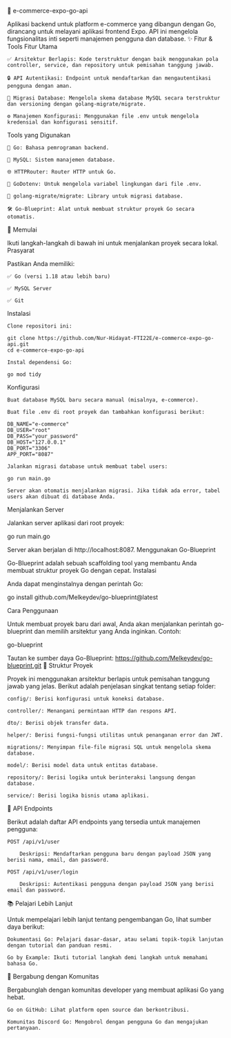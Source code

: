 🛒 e-commerce-expo-go-api

Aplikasi backend untuk platform e-commerce yang dibangun dengan Go, dirancang untuk melayani aplikasi frontend Expo. API ini mengelola fungsionalitas inti seperti manajemen pengguna dan database.
✨ Fitur & Tools
Fitur Utama

    ✅ Arsitektur Berlapis: Kode terstruktur dengan baik menggunakan pola controller, service, dan repository untuk pemisahan tanggung jawab.

    🔒 API Autentikasi: Endpoint untuk mendaftarkan dan mengautentikasi pengguna dengan aman.

    🚀 Migrasi Database: Mengelola skema database MySQL secara terstruktur dan versioning dengan golang-migrate/migrate.

    ⚙️ Manajemen Konfigurasi: Menggunakan file .env untuk mengelola kredensial dan konfigurasi sensitif.

Tools yang Digunakan

    🐹 Go: Bahasa pemrograman backend.

    💾 MySQL: Sistem manajemen database.

    🌐 HTTPRouter: Router HTTP untuk Go.

    🔑 GoDotenv: Untuk mengelola variabel lingkungan dari file .env.

    🚀 golang-migrate/migrate: Library untuk migrasi database.

    🛠️ Go-Blueprint: Alat untuk membuat struktur proyek Go secara otomatis.

🚀 Memulai

Ikuti langkah-langkah di bawah ini untuk menjalankan proyek secara lokal.
Prasyarat

Pastikan Anda memiliki:

    ✅ Go (versi 1.18 atau lebih baru)

    ✅ MySQL Server

    ✅ Git

Instalasi

    Clone repositori ini:

    git clone https://github.com/Nur-Hidayat-FTI22E/e-commerce-expo-go-api.git
    cd e-commerce-expo-go-api

    Instal dependensi Go:

    go mod tidy

Konfigurasi

    Buat database MySQL baru secara manual (misalnya, e-commerce).

    Buat file .env di root proyek dan tambahkan konfigurasi berikut:

    DB_NAME="e-commerce"
    DB_USER="root"
    DB_PASS="your_password"
    DB_HOST="127.0.0.1"
    DB_PORT="3306"
    APP_PORT="8087"

    Jalankan migrasi database untuk membuat tabel users:

    go run main.go

    Server akan otomatis menjalankan migrasi. Jika tidak ada error, tabel users akan dibuat di database Anda.

Menjalankan Server

Jalankan server aplikasi dari root proyek:

go run main.go

Server akan berjalan di http://localhost:8087.
Menggunakan Go-Blueprint

Go-Blueprint adalah sebuah scaffolding tool yang membantu Anda membuat struktur proyek Go dengan cepat.
Instalasi

Anda dapat menginstalnya dengan perintah Go:

go install github.com/Melkeydev/go-blueprint@latest

Cara Penggunaan

Untuk membuat proyek baru dari awal, Anda akan menjalankan perintah go-blueprint dan memilih arsitektur yang Anda inginkan. Contoh:

go-blueprint

Tautan ke sumber daya Go-Blueprint: https://github.com/Melkeydev/go-blueprint.git
📁 Struktur Proyek

Proyek ini menggunakan arsitektur berlapis untuk pemisahan tanggung jawab yang jelas. Berikut adalah penjelasan singkat tentang setiap folder:

    config/: Berisi konfigurasi untuk koneksi database.

    controller/: Menangani permintaan HTTP dan respons API.

    dto/: Berisi objek transfer data.

    helper/: Berisi fungsi-fungsi utilitas untuk penanganan error dan JWT.

    migrations/: Menyimpan file-file migrasi SQL untuk mengelola skema database.

    model/: Berisi model data untuk entitas database.

    repository/: Berisi logika untuk berinteraksi langsung dengan database.

    service/: Berisi logika bisnis utama aplikasi.

🔗 API Endpoints

Berikut adalah daftar API endpoints yang tersedia untuk manajemen pengguna:

    POST /api/v1/user

        Deskripsi: Mendaftarkan pengguna baru dengan payload JSON yang berisi nama, email, dan password.

    POST /api/v1/user/login

        Deskripsi: Autentikasi pengguna dengan payload JSON yang berisi email dan password.

📚 Pelajari Lebih Lanjut

Untuk mempelajari lebih lanjut tentang pengembangan Go, lihat sumber daya berikut:

    Dokumentasi Go: Pelajari dasar-dasar, atau selami topik-topik lanjutan dengan tutorial dan panduan resmi.

    Go by Example: Ikuti tutorial langkah demi langkah untuk memahami bahasa Go.

🤝 Bergabung dengan Komunitas

Bergabunglah dengan komunitas developer yang membuat aplikasi Go yang hebat.

    Go on GitHub: Lihat platform open source dan berkontribusi.

    Komunitas Discord Go: Mengobrol dengan pengguna Go dan mengajukan pertanyaan.